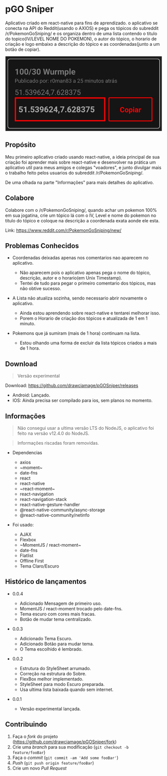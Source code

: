 # pGO Sniper

Aplicativo criado em react-native para fins de aprendizado. o aplicativo se conecta na API do Reddit(usando o AXIOS) e pega os tópicos do subreddit /r/PokemonGoSniping/ e os organiza dentro de uma lista contendo o titulo do topico(IV/LEVEL  NOME DO POKEMON), o autor do tópico, o horario de criação e logo embaixo a descrição do tópico e as coordenadas(junto a um botão de copiar).

![Alt text](img.png?raw=true)

## Propósito

Meu primeiro aplicativo criado usando react-native, a ideia principal de sua criação foi aprender mais sobre react-native e desenvolver na prática um aplicativo util para meus amigos e colegas "voadores", e junto divulgar mais o trabalho feito pelos usuarios do subreddit /r/PokemonGoSniping/.

De uma olhada na parte "Informações" para mais detalhes do aplicativo.

## Colabore

Colabore com o /r/PokemonGoSniping/, quando achar um pokemon 100% em sua jogatina, crie um tópico lá com o IV, Level e nome do pokemon no titulo do tópico e coloque na descrição a coordenada exata aonde ele esta.

Link: https://www.reddit.com/r/PokemonGoSniping/new/

## Problemas Conhecidos

* Coordenadas deixadas apenas nos comentarios nao aparecem no aplicativo.
	* Não aparecem pois o aplicativo apenas pega o nome do tópico, descrição, autor e o horario(em Unix Timestamp).
	* Tentei de tudo para pegar o primeiro comentario dos tópicos, mas não obtive sucesso.

* A Lista não atualiza sozinha, sendo necessario abrir novamente o aplicativo.
	* Ainda estou aprendendo sobre react-native e tentarei melhorar isso.
	* Porem o Horario de criação dos tópicos e atualizada de 1 em 1 minuto.

* Pokemons que já sumiram (mais de 1 hora) continuam na lista.
	* Estou olhando uma forma de excluir da lista tópicos criados a mais de 1 hora.

## Download

> Versão experimental

Download: https://github.com/drawciamage/pGOSniper/releases

* Android: Lançado.
* IOS: Ainda precisa ser compilado para ios, sem planos no momento.

## Informações

> Não consegui usar a ultima versão LTS do NodeJS, o aplicativo foi feito na versão v12.4.0 do NodeJS.

> Informações riscadas foram removidas. 

* Dependencias
	* axios
	* ~moment~
	* date-fns
	* react
	* react-native
	* ~react-moment~
	* react-navigation
	* react-navigation-stack
	* react-native-gesture-handler
	* @react-native-community/async-storage
	* @react-native-community/netinfo

* Foi usado:
	* AJAX
	* Flexbox
	* ~MomentJS / react-moment~
	* date-fns
	* Flatlist
	* Offline First
	* Tema Claro/Escuro

## Histórico de lançamentos

* 0.0.4
	* Adicionado Mensagem de primeiro uso.
	* MomentJS / react-moment trocado pelo date-fns.
	* Tema escuro com cores mais fracas.
	* Botão de mudar tema centralizado.

* 0.0.3
	* Adicionado Tema Escuro.
	* Adicionado Botão para mudar tema.
	* O Tema escolhido é lembrado.

* 0.0.2
	* Estrutura do StyleSheet arrumado.
	* Correção na estrutura do Sobre.
	* FlexBox melhor implementado.
	* StyleSheet para modo Escuro preparada.
	* Usa ultima lista baixada quando sem internet.

* 0.0.1
    * Versão experimental lançada.

## Contribuindo

1. Faça o _fork_ do projeto (<https://github.com/drawciamage/pGOSniper/fork>)
2. Crie uma _branch_ para sua modificação (`git checkout -b feature/fooBar`)
3. Faça o _commit_ (`git commit -am 'Add some fooBar'`)
4. _Push_ (`git push origin feature/fooBar`)
5. Crie um novo _Pull Request_
